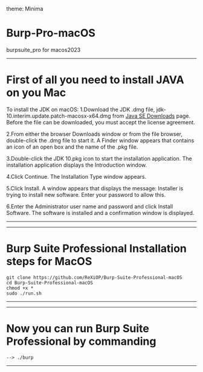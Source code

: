 theme: Minima
# Burp-Pro-macOS
burpsuite_pro for macos2023

-----------------------------------------------------------------------------------------------------------------
# First of all you need to install JAVA on you Mac
To install the JDK on macOS:
1.Download the JDK .dmg file, jdk-10.interim.update.patch-macosx-x64.dmg from <a href="http://www.oracle.com/technetwork/java/javase/downloads/index.html" target="_blank" class="new-window">Java SE Downloads</a> page.
Before the file can be downloaded, you must accept the license agreement.

2.From either the browser Downloads window or from the file browser, double-click the .dmg file to start it.
A Finder window appears that contains an icon of an open box and the name of the .pkg file.

3.Double-click the JDK 10.pkg icon to start the installation application.
The installation application displays the Introduction window.

4.Click Continue.
The Installation Type window appears.

5.Click Install.
A window appears that displays the message: Installer is trying to install new software. Enter your password to allow this.

6.Enter the Administrator user name and password and click Install Software.
The software is installed and a confirmation window is displayed.

-----------------------------------------------------------------------------------------------------------------

-----------------------------------------------------------------------------------------------------------------
# Burp Suite Professional Installation steps for MacOS
	git clone https://github.com/ReXiOP/Burp-Suite-Professional-macOS
	cd Burp-Suite-Professional-macOS
	chmod +x *
	sudo ./run.sh

-----------------------------------------------------------------------------------------------------------------

-----------------------------------------------------------------------------------------------------------------
# Now you can run Burp Suite Professional by commanding 
	--> ./burp

-----------------------------------------------------------------------------------------------------------------

